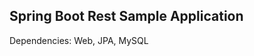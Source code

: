 Spring Boot Rest Sample Application
-------------------------------------------------

Dependencies: Web, JPA, MySQL
